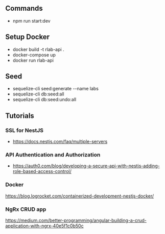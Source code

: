 ## Commands
* npm run start:dev

## Setup Docker
* docker build -t rlab-api .
* docker-compose up
* docker run rlab-api

## Seed
* sequelize-cli seed:generate --name labs
* sequelize-cli db:seed:all
* sequelize-cli db:seed:undo:all

## Tutorials
### SSL for NestJS
* https://docs.nestjs.com/faq/multiple-servers

### API Authentication and Authorization
* https://auth0.com/blog/developing-a-secure-api-with-nestjs-adding-role-based-access-control/

### Docker
https://blog.logrocket.com/containerized-development-nestjs-docker/

### NgRx CRUD app
https://medium.com/better-programming/angular-building-a-crud-application-with-ngrx-40e5f1c0b50c

